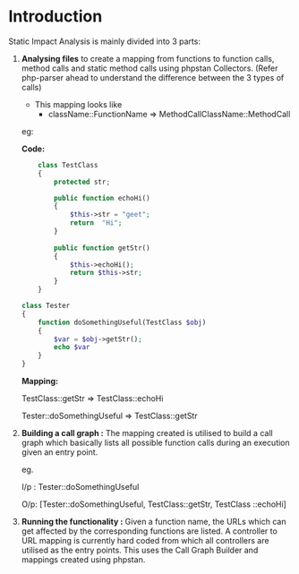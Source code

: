 # Introduction

Static Impact Analysis is mainly divided into 3 parts:

1. **Analysing files** to create a mapping from functions to function calls, method calls and static method calls using phpstan Collectors. (Refer php-parser ahead to understand the difference between the 3 types of calls)
    - This mapping looks like
        -  className::FunctionName ⇒ MethodCallClassName::MethodCall
    
    eg:
    
    **Code:**
    
    ```php
        class TestClass
        {
        	protected str;
    
            public function echoHi()
            {
                $this->str = "geet";
                return  "Hi";
            }
          
            public function getStr()
            {
                $this->echoHi();
                return $this->str;
            }				
        }

    class Tester
    {
        function doSomethingUseful(TestClass $obj)
        {
            $var = $obj->getStr();
            echo $var
        }
    }
    ```
    
    **Mapping:**
    
    TestClass::getStr ⇒ TestClass::echoHi
    
    Tester::doSomethingUseful ⇒ TestClass::getStr
    
2. **Building a call graph :** The mapping created is utilised to build a call graph which basically lists all possible function calls during an execution given an entry point.
    
    eg.
    
    I/p : Tester::doSomethingUseful
    
    O/p: [Tester::doSomethingUseful, TestClass::getStr, TestClass ::echoHi]
    

3. **Running the functionality :** Given a function name, the URLs which can get affected by the corresponding functions are listed. A controller to URL mapping is currently hard coded from which all controllers are utilised as the entry points. This uses the Call Graph Builder and mappings created using phpstan.
